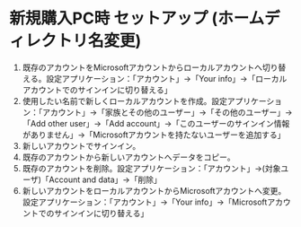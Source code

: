 # 新規購入PC時 セットアップ (ホームディレクトリ名変更)

1. 既存のアカウントをMicrosoftアカウントからローカルアカウントへ切り替える。設定アプリケーション：「アカウント」→「Your info」→「ローカルアカウントでのサインインに切り替える」
2. 使用したい名前で新しくローカルアカウントを作成。設定アプリケーション：「アカウント」→「家族とその他のユーザー」→「その他のユーザー」→「Add other user」→「Add account」→「このユーザーのサインイン情報がありません」→「Microsoftアカウントを持たないユーザーを追加する」
3. 新しいアカウントでサインイン。
4. 既存のアカウントから新しいアカウントへデータをコピー。
5. 既存のアカウントを削除。設定アプリケーション：「アカウント」→(対象ユーザ)「Account and data」→「削除」
6. 新しいアカウントをローカルアカウントからMicrosoftアカウントへ変更。設定アプリケーション：「アカウント」→「Your info」→「Microsoftアカウントでのサインインに切り替える」
